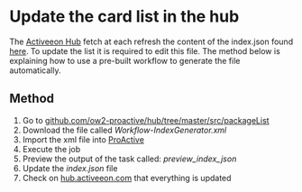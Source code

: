 # Update the card list in the hub

The [Activeeon Hub](http://hub.activeeon.com/) fetch at each refresh the content of the index.json found [here](https://github.com/ow2-proactive/hub/tree/master/src/packageList). 
To update the list it is required to edit this file. 
The method below is explaining how to use a pre-built workflow to generate the file automatically.

## Method

1. Go to [github.com/ow2-proactive/hub/tree/master/src/packageList](https://github.com/ow2-proactive/hub/tree/master/src/packageList)
2. Download the file called *Workflow-IndexGenerator.xml*
3. Import the xml file into [ProActive](https://try.activeeon.com/studio)
4. Execute the job
5. Preview the output of the task called: *preview_index_json*
6. Update the *index.json* file
7. Check on [hub.activeeon.com](http://hub.activeeon.com/) that everything is updated
